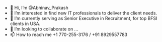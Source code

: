 - 👋 Hi, I’m @Abhinav_Prakash
- 👀 I’m interested in find new IT professionals to deliver the client needs.
- 🌱 I’m currently serving as Senior Executive in Recruitment, for top BFSI clients in USA.
- 💞️ I’m looking to collaborate on ...
- 📫 How to reach me +1 770-255-3176 / +91 8929557783
<!---
Abhiprakash3008/Abhiprakash3008 is a ✨ special ✨ repository because its `README.md` (this file) appears on your GitHub profile.
You can click the Preview link to take a look at your changes.
--->
